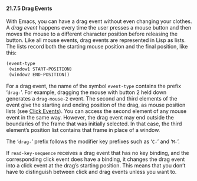 

#### 21.7.5 Drag Events

With Emacs, you can have a drag event without even changing your clothes. A *drag event* happens every time the user presses a mouse button and then moves the mouse to a different character position before releasing the button. Like all mouse events, drag events are represented in Lisp as lists. The lists record both the starting mouse position and the final position, like this:

```lisp
(event-type
 (window1 START-POSITION)
 (window2 END-POSITION))
```

For a drag event, the name of the symbol `event-type` contains the prefix ‘`drag-`’. For example, dragging the mouse with button 2 held down generates a `drag-mouse-2` event. The second and third elements of the event give the starting and ending position of the drag, as mouse position lists (see [Click Events](Click-Events.html)). You can access the second element of any mouse event in the same way. However, the drag event may end outside the boundaries of the frame that was initially selected. In that case, the third element’s position list contains that frame in place of a window.

The ‘`drag-`’ prefix follows the modifier key prefixes such as ‘`C-`’ and ‘`M-`’.

If `read-key-sequence` receives a drag event that has no key binding, and the corresponding click event does have a binding, it changes the drag event into a click event at the drag’s starting position. This means that you don’t have to distinguish between click and drag events unless you want to.
